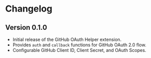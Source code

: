 # Changelog

## Version 0.1.0

*   Initial release of the GitHub OAuth Helper extension.
*   Provides `auth` and `callback` functions for GitHub OAuth 2.0 flow.
*   Configurable GitHub Client ID, Client Secret, and OAuth Scopes.
